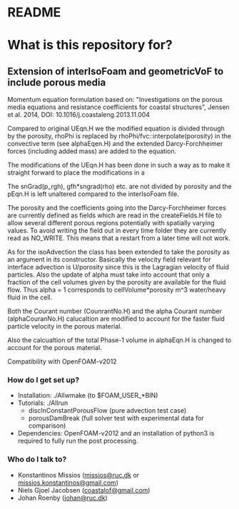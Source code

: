 # README #

# What is this repository for? #

Extension of interIsoFoam and geometricVoF to include porous media
-------------------------------------------------------------------

Momentum equation formulation based on:
"Investigations on the porous media equations and resistance coefficients for 
coastal structures", Jensen et al. 2014, DOI: 10.1016/j.coastaleng.2013.11.004

Compared to original UEqn.H we the modified equation is divided through by the
porosity, rhoPhi is replaced by rhoPhi/fvc::interpolate(porosity) in the 
convective term (see alphaEqen.H) and the extended Darcy-Forchheimer forces 
(including added mass) are added to the equation.

The modifications of the UEqn.H has been done in such a way as to make it 
straight forward to place the modifications in a 

The snGrad(p_rgh), gfh*sngrad(rho) etc. are not divided by porosity and the 
pEqn.H is left unaltered compared to the interIsoFoam file.

The porosity and the coefficients going into the Darcy-Forchheimer forces are
currently defined as fields which are read in the createFields.H file to allow
several different porous regions potentially with spatially varying values.
To avoid writing the field out in every time folder they are currently read as
NO_WRITE. This means that a restart from a later time will not work. 

As for the isoAdvection the class has been extended to take the porosity as an
argument in its constructor. Basically the velocity field relevant for interface
advection is U/porosity since this is the Lagragian velocity of fluid particles.
Also the update of alpha must take into account that only a fraction of the cell
volumes given by the porosity are available for the fluid flow. Thus alpha = 1
corresponds to cellVolume*porosity m^3 water/heavy fluid in the cell.


Both the Courant number (CounrantNo.H) and the alpha Courant number 
(alphaCouranNo.H) calucaltion are modified to account for the faster fluid
particle velocity in the porous material.

Also the calcualtion of the total Phase-1 volume in alphaEqn.H is changed to 
account for the porous material.

Compatibility with OpenFOAM-v2012

### How do I get set up? ###

* Installation: ./Allwmake (to $FOAM_USER_*BIN)
* Tutorials: ./Allrun
    * discInConstantPorousFlow (pure advection test case)
    * porousDamBreak (full solver test with experimental data for comparison)
* Dependencies: OpenFOAM-v2012 and an installation of python3 is required to fully run the post processing. 

### Who do I talk to? ###

* Konstantinos Missios (missios@ruc.dk or missios.konstantinos@gmail.com)
* Niels Gjoel Jacobsen (coastalof@gmail.com)
* Johan Roenby (johan@ruc.dk)


